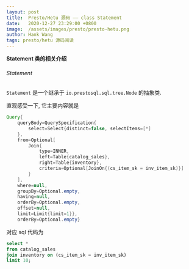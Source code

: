 ```yaml
---
layout: post
title:  Presto/Hetu 源码 —— class Statement
date:   2020-12-27 23:29:00 +0800
image:  /assets/images/presto/presto-hetu.png
author: Hank Wang
tags: presto/hetu 源码阅读
---
```


**Statement 类的相关介绍**

###### Statement

`Statement` 是一个继承于 `io.prestosql.sql.tree.Node` 的抽象类.

直观感受一下, 它主要内容就是
```java
Query{
    queryBody=QuerySpecification{
        select=Select{distinct=false, selectItems=[*]
    },
    from=Optional[
        Join{
            type=INNER,
            left=Table{catalog_sales}, 
            right=Table{inventory}, 
            criteria=Optional[JoinOn{(cs_item_sk = inv_item_sk)}]
        }
    ],
    where=null,
    groupBy=Optional.empty,
    having=null,
    orderBy=Optional.empty, 
    offset=null, 
    limit=Limit{limit=1}}, 
    orderBy=Optional.empty}
```

对应 sql 代码为
```sql
select *
from catalog_sales
join inventory on (cs_item_sk = inv_item_sk)
limit 10;
```